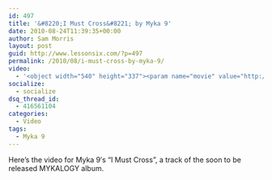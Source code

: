 ```yaml
---
id: 497
title: '&#8220;I Must Cross&#8221; by Myka 9'
date: 2010-08-24T11:39:35+00:00
author: Sam Morris
layout: post
guid: http://www.lessonsix.com/?p=497
permalink: /2010/08/i-must-cross-by-myka-9/
video:
  - '<object width="540" height="337"><param name="movie" value="http://www.youtube.com/v/Ci54FaDj_OE?fs=1&hl=en_GB"></param><param name="allowFullScreen" value="true"></param><param name="allowscriptaccess" value="always"></param><embed src="http://www.youtube.com/v/Ci54FaDj_OE?fs=1&hl=en_GB" type="application/x-shockwave-flash" width="540" height="337" allowscriptaccess="always" allowfullscreen="true"></embed></object>'
socialize:
  - socialize
dsq_thread_id:
  - 416561104
categories:
  - Video
tags:
  - Myka 9
---
```

Here&#8217;s the video for Myka 9&#8242;s &#8220;I Must Cross&#8221;, a track of the soon to be released MYKALOGY album.